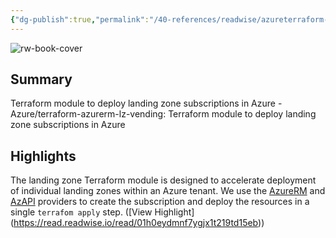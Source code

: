 ```yaml
---
{"dg-publish":true,"permalink":"/40-references/readwise/azureterraform-azurerm-lz-vending-terraform-module-to-deploy-landing-zone-subscriptions-in-azure/","tags":["rw/articles"]}
---
```


![rw-book-cover](https://opengraph.githubassets.com/588cbad93ea6e9e77286f5b7e64ac045a08fd3992a87bbbc6594d14e064c356d/Azure/terraform-azurerm-lz-vending)

## Summary

Terraform module to deploy landing zone subscriptions in Azure - Azure/terraform-azurerm-lz-vending: Terraform module to deploy landing zone subscriptions in Azure

## Highlights

The landing zone Terraform module is designed to accelerate deployment of individual landing zones within an Azure tenant. We use the [AzureRM](https://registry.terraform.io/providers/hashicorp/azurerm/latest) and [AzAPI](https://registry.terraform.io/providers/azure/azapi/latest) providers to create the subscription and deploy the resources in a single `terrafom apply` step. ([View Highlight] (https://read.readwise.io/read/01h0eydmnf7ygjx1t219td15eb))


